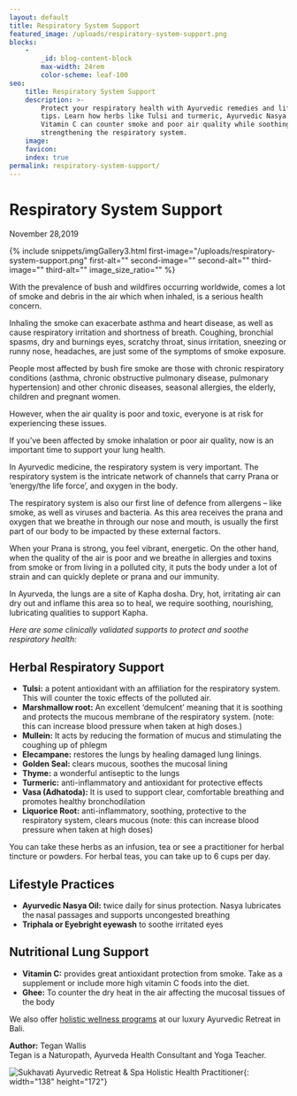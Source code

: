 ```yaml
---
layout: default
title: Respiratory System Support
featured_image: /uploads/respiratory-system-support.png
blocks:
    -
        _id: blog-content-block
        max-width: 24rem
        color-scheme: leaf-100
seo:
    title: Respiratory System Support
    description: >-
        Protect your respiratory health with Ayurvedic remedies and lifestyle
        tips. Learn how herbs like Tulsi and turmeric, Ayurvedic Nasya oil, and
        Vitamin C can counter smoke and poor air quality while soothing and
        strengthening the respiratory system.
    image:
    favicon:
    index: true
permalink: respiratory-system-support/
---
```

# Respiratory System Support

November 28,2019

{% include snippets/imgGallery3.html first-image="/uploads/respiratory-system-support.png" first-alt="" second-image="" second-alt="" third-image="" third-alt="" image_size_ratio="" %}

With the prevalence of bush and wildfires occurring worldwide, comes a lot of smoke and debris in the air which when inhaled, is a serious health concern.

Inhaling the smoke can exacerbate asthma and heart disease, as well as cause respiratory irritation and shortness of breath. Coughing, bronchial spasms, dry and burnings eyes, scratchy throat, sinus irritation, sneezing or runny nose, headaches, are just some of the symptoms of smoke exposure.

People most affected by bush fire smoke are those with chronic respiratory conditions (asthma, chronic obstructive pulmonary disease, pulmonary hypertension) and other chronic diseases, seasonal allergies, the elderly, children and pregnant women.

However, when the air quality is poor and toxic, everyone is at risk for experiencing these issues.

If you’ve been affected by smoke inhalation or poor air quality, now is an important time to support your lung health.

In Ayurvedic medicine, the respiratory system is very important. The respiratory system is the intricate network of channels that carry Prana or ‘energy/the life force’, and oxygen in the body.

The respiratory system is also our first line of defence from allergens – like smoke, as well as viruses and bacteria. As this area receives the prana and oxygen that we breathe in through our nose and mouth, is usually the first part of our body to be impacted by these external factors.

When your Prana is strong, you feel vibrant, energetic. On the other hand, when the quality of the air is poor and we breathe in allergies and toxins from smoke or from living in a polluted city, it puts the body under a lot of strain and can quickly deplete or prana and our immunity.

In Ayurveda, the lungs are a site of Kapha dosha. Dry, hot, irritating air can dry out and inflame this area so to heal, we require soothing, nourishing, lubricating qualities to support Kapha.

*Here are some clinically validated supports to protect and soothe respiratory health:*

## **Herbal Respiratory Support**

* **Tulsi:** a potent antioxidant with an affiliation for the respiratory system. This will counter the toxic effects of the polluted air.
* **Marshmallow root:** An excellent ‘demulcent’ meaning that it is soothing and protects the mucous membrane of the respiratory system. (note: this can increase blood pressure when taken at high doses.)
* **Mullein:** It acts by reducing the formation of mucus and stimulating the coughing up of phlegm
* **Elecampane:** restores the lungs by healing damaged lung linings.
* **Golden Seal:** clears mucous, soothes the mucosal lining
* **Thyme:** a wonderful antiseptic to the lungs
* **Turmeric:** anti-inflammatory and antioxidant for protective effects
* **Vasa (Adhatoda):** It is used to support clear, comfortable breathing and promotes healthy bronchodilation
* **Liquorice Root:** anti-inflammatory, soothing, protective to the respiratory system, clears mucous (note: this can increase blood pressure when taken at high doses)

You can take these herbs as an infusion, tea or see a practitioner for herbal tincture or powders. For herbal teas, you can take up to 6 cups per day.

## **Lifestyle Practices**

* **Ayurvedic Nasya Oil:** twice daily for sinus protection. Nasya lubricates the nasal passages and supports uncongested breathing
* **Triphala or Eyebright eyewash** to soothe irritated eyes

## **Nutritional Lung Support**

* **Vitamin C:** provides great antioxidant protection from smoke. Take as a supplement or include more high vitamin C foods into the diet.
* **Ghee:** To counter the dry heat in the air affecting the mucosal tissues of the body

We also offer [holistic wellness programs](https://www.sukhavatibali.com/our-luxury-ayurveda-programs/) at our luxury Ayurvedic Retreat in Bali.

**Author:** Tegan Wallis<br>Tegan is a Naturopath, Ayurveda Health Consultant and Yoga Teacher.

![Sukhavati Ayurvedic Retreat &amp; Spa Holistic Health Practitioner](https://www.sukhavatibali.com/wp-content/uploads/2019/04/Tegan-241x300.jpg){: width="138" height="172"}